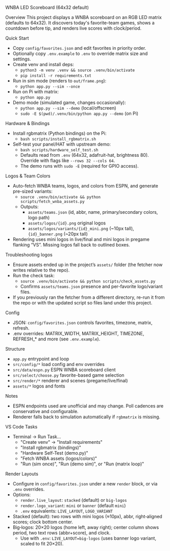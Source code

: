 WNBA LED Scoreboard (64x32 default)

Overview
This project displays a WNBA scoreboard on an RGB LED matrix (defaults to 64x32). It discovers today's favorite-team games, shows a countdown before tip, and renders live scores with clock/period.

Quick Start
- Copy `config/favorites.json` and edit favorites in priority order.
- Optionally copy `.env.example` to `.env` to override matrix size and settings.
- Create venv and install deps:
  - `python3 -m venv .venv && source .venv/bin/activate`
  - `pip install -r requirements.txt`
- Run in sim mode (renders to `out/frame.png`):
  - `python app.py --sim --once`
- Run on Pi with matrix:
  - `python app.py`
 - Demo mode (simulated game, changes occasionally):
   - `python app.py --sim --demo` (local/offscreen)
   - `sudo -E $(pwd)/.venv/bin/python app.py --demo` (on Pi)

Hardware & Bindings
- Install rgbmatrix (Python bindings) on the Pi:
  - `bash scripts/install_rgbmatrix.sh`
- Self-test your panel/HAT with upstream demo:
  - `bash scripts/hardware_self_test.sh`
  - Defaults read from `.env` (64x32, adafruit-hat, brightness 80). Override with flags like `--rows 32 --cols 64`.
  - The demo runs with `sudo -E` (required for GPIO access).

Logos & Team Colors
- Auto-fetch WNBA teams, logos, and colors from ESPN, and generate pre-sized variants:
  - `source .venv/bin/activate && python scripts/fetch_wnba_assets.py`
  - Outputs:
    - `assets/teams.json` (id, abbr, name, primary/secondary colors, logo path)
    - `assets/logos/{id}.png` original logos
    - `assets/logos/variants/{id}_mini.png` (~10px tall), `{id}_banner.png` (~20px tall)
- Rendering uses mini logos in live/final and mini logos in pregame flanking “VS”. Missing logos fall back to outlined boxes.

Troubleshooting logos
- Ensure assets ended up in the project’s `assets/` folder (the fetcher now writes relative to the repo).
- Run the check task:
  - `source .venv/bin/activate && python scripts/check_assets.py`
  - Confirms `assets/teams.json` presence and per-favorite logo/variant files.
- If you previously ran the fetcher from a different directory, re-run it from the repo or with the updated script so files land under this project.

Config
- JSON: `config/favorites.json` controls favorites, timezone, matrix, refresh.
- .env overrides: MATRIX_WIDTH, MATRIX_HEIGHT, TIMEZONE, REFRESH_* and more (see `.env.example`).

Structure
- `app.py` entrypoint and loop
- `src/config/*` load config and env overrides
- `src/data/espn.py` ESPN WNBA scoreboard client
- `src/select/choose.py` favorite-based game selection
- `src/render/*` renderer and scenes (pregame/live/final)
- `assets/*` logos and fonts

Notes
- ESPN endpoints used are unofficial and may change. Poll cadences are conservative and configurable.
- Renderer falls back to simulation automatically if `rgbmatrix` is missing.

VS Code Tasks
- Terminal → Run Task…
  - "Create venv" → "Install requirements"
  - "Install rgbmatrix (bindings)"
  - "Hardware Self-Test (demo.py)"
  - "Fetch WNBA assets (logos/colors)"
  - "Run (sim once)", "Run (demo sim)", or "Run (matrix loop)"

Render Layouts
- Configure in `config/favorites.json` under a new `render` block, or via `.env` overrides.
- Options:
  - `render.live_layout`: `stacked` (default) or `big-logos`
  - `render.logo_variant`: `mini` or `banner` (default `mini`)
  - `.env` equivalents: `LIVE_LAYOUT`, `LOGO_VARIANT`
- Stacked (default): two rows with mini logos (≈10px), abbr, right‑aligned scores; clock bottom center.
- Big‑logos: 20×20 logos (home left, away right); center column shows period, two text rows (abbr+score), and clock.
  - Use with `.env`: `LIVE_LAYOUT=big-logos` (uses banner logo variant, scaled to fit 20×20).
